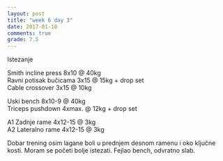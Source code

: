 ```yaml
---
layout: post
title: "week 6 day 3"
date: 2017-01-18
comments: true
grade: 7.5
---
```


Istezanje

Smith incline press 8x10 @ 40kg  
Ravni potisak bučicama 3x15 @ 15kg + drop set   
Cable crossover 3x15 @ 10kg  

Uski bench 8x10-9 @ 40kg  
Triceps pushdown 4xmax. @ 12kg + drop set   

A1 Zadnje rame 4x12-15 @ 3kg  
A2 Lateralno rame 4x12-15 @ 3kg  

Dobar trening osim lagane boli u prednjem desnom ramenu i oko ključne kosti. Moram se početi bolje istezati. Fejlao bench, odvratno slab.
